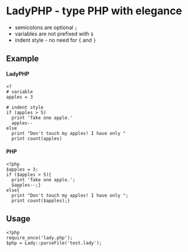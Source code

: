 # LadyPHP - type PHP with elegance

- semicolons are optional `;`
- variables are not prefixed with `$`
- indent style - no need for `{` and `}`

## Example

#### LadyPHP

    <?
    # variable
    apples = 3

    # indent style
    if (apples > 5)
      print 'Take one apple.'
      apples--
    else
      print "Don't touch my apples! I have only "
      print count(apples)

#### PHP

    <?php
    $apples = 3;
    if ($apples > 5){
      print 'Take one apple.';
      $apples--;}
    else{
      print "Don't touch my apples! I have only ";
      print count($apples);}


## Usage

    <?php
    require_once('lady.php');
    $php = Lady::parseFile('test.lady');

